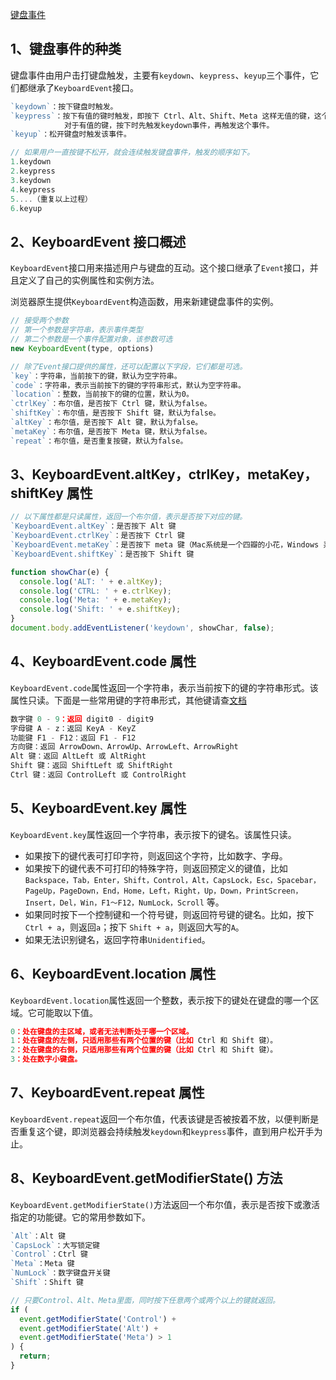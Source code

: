 [键盘事件](https://www.wangdoc.com/javascript/events/keyboard.html)

## 1、键盘事件的种类
键盘事件由用户击打键盘触发，主要有`keydown`、`keypress`、`keyup`三个事件，它们都继承了`KeyboardEvent`接口。
```js
`keydown`：按下键盘时触发。
`keypress`：按下有值的键时触发，即按下 Ctrl、Alt、Shift、Meta 这样无值的键，这个事件不会触发。
            对于有值的键，按下时先触发keydown事件，再触发这个事件。
`keyup`：松开键盘时触发该事件。

// 如果用户一直按键不松开，就会连续触发键盘事件，触发的顺序如下。
1.keydown
2.keypress
3.keydown
4.keypress
5....（重复以上过程）
6.keyup
```

## 2、KeyboardEvent 接口概述
`KeyboardEvent`接口用来描述用户与键盘的互动。这个接口继承了`Event`接口，并且定义了自己的实例属性和实例方法。

浏览器原生提供`KeyboardEvent`构造函数，用来新建键盘事件的实例。
```js
// 接受两个参数
// 第一个参数是字符串，表示事件类型
// 第二个参数是一个事件配置对象，该参数可选
new KeyboardEvent(type, options)

// 除了Event接口提供的属性，还可以配置以下字段，它们都是可选。
`key`：字符串，当前按下的键，默认为空字符串。
`code`：字符串，表示当前按下的键的字符串形式，默认为空字符串。
`location`：整数，当前按下的键的位置，默认为0。
`ctrlKey`：布尔值，是否按下 Ctrl 键，默认为false。
`shiftKey`：布尔值，是否按下 Shift 键，默认为false。
`altKey`：布尔值，是否按下 Alt 键，默认为false。
`metaKey`：布尔值，是否按下 Meta 键，默认为false。
`repeat`：布尔值，是否重复按键，默认为false。
```

## 3、KeyboardEvent.altKey，ctrlKey，metaKey，shiftKey 属性

```js
// 以下属性都是只读属性，返回一个布尔值，表示是否按下对应的键。
`KeyboardEvent.altKey`：是否按下 Alt 键
`KeyboardEvent.ctrlKey`：是否按下 Ctrl 键
`KeyboardEvent.metaKey`：是否按下 meta 键（Mac系统是一个四瓣的小花，Windows 系统是windows键）
`KeyboardEvent.shiftKey`：是否按下 Shift 键

function showChar(e) {
  console.log('ALT: ' + e.altKey);
  console.log('CTRL: ' + e.ctrlKey);
  console.log('Meta: ' + e.metaKey);
  console.log('Shift: ' + e.shiftKey);
}
document.body.addEventListener('keydown', showChar, false);
```

## 4、KeyboardEvent.code 属性
`KeyboardEvent.code`属性返回一个字符串，表示当前按下的键的字符串形式。该属性只读。下面是一些常用键的字符串形式，其他键请查[文档](https://developer.mozilla.org/en-US/docs/Web/API/KeyboardEvent/code/code_values)
```js
数字键 0 - 9：返回 digit0 - digit9
字母键 A - z：返回 KeyA - KeyZ
功能键 F1 - F12：返回 F1 - F12
方向键：返回 ArrowDown、ArrowUp、ArrowLeft、ArrowRight
Alt 键：返回 AltLeft 或 AltRight
Shift 键：返回 ShiftLeft 或 ShiftRight
Ctrl 键：返回 ControlLeft 或 ControlRight
```

## 5、KeyboardEvent.key 属性
`KeyboardEvent.key`属性返回一个字符串，表示按下的键名。该属性只读。
- 如果按下的键代表可打印字符，则返回这个字符，比如数字、字母。
- 如果按下的键代表不可打印的特殊字符，则返回预定义的键值，比如 `Backspace，Tab，Enter，Shift，Control，Alt，CapsLock，Esc，Spacebar，PageUp，PageDown，End，Home，Left，Right，Up，Down，PrintScreen，Insert，Del，Win，F1～F12，NumLock，Scroll` 等。
- 如果同时按下一个控制键和一个符号键，则返回符号键的键名。比如，按下 `Ctrl + a`，则返回`a`；按下 `Shift + a`，则返回大写的`A`。
- 如果无法识别键名，返回字符串`Unidentified`。

## 6、KeyboardEvent.location 属性
`KeyboardEvent.location`属性返回一个整数，表示按下的键处在键盘的哪一个区域。它可能取以下值。
```js
0：处在键盘的主区域，或者无法判断处于哪一个区域。
1：处在键盘的左侧，只适用那些有两个位置的键（比如 Ctrl 和 Shift 键）。
2：处在键盘的右侧，只适用那些有两个位置的键（比如 Ctrl 和 Shift 键）。
3：处在数字小键盘。
```

## 7、KeyboardEvent.repeat 属性
`KeyboardEvent.repeat`返回一个布尔值，代表该键是否被按着不放，以便判断是否重复这个键，即浏览器会持续触发`keydown`和`keypress`事件，直到用户松开手为止。

## 8、KeyboardEvent.getModifierState() 方法
`KeyboardEvent.getModifierState()`方法返回一个布尔值，表示是否按下或激活指定的功能键。它的常用参数如下。
```js
`Alt`：Alt 键
`CapsLock`：大写锁定键
`Control`：Ctrl 键
`Meta`：Meta 键
`NumLock`：数字键盘开关键
`Shift`：Shift 键

// 只要Control、Alt、Meta里面，同时按下任意两个或两个以上的键就返回。
if (
  event.getModifierState('Control') +
  event.getModifierState('Alt') +
  event.getModifierState('Meta') > 1
) {
  return;
}
```
